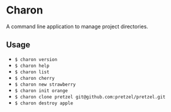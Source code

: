 # Charon

A command line application to manage project directories.

## Usage

- `$ charon version`
- `$ charon help`
- `$ charon list`
- `$ charon cherry`
- `$ charon new strawberry`
- `$ charon init orange`
- `$ charon clone pretzel git@github.com:pretzel/pretzel.git`
- `$ charon destroy apple`
